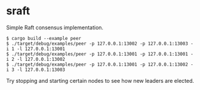 sraft
=====

Simple Raft consensus implementation.

```
$ cargo build --example peer
$ ./target/debug/examples/peer -p 127.0.0.1:13002 -p 127.0.0.1:13003 -i 1 -l 127.0.0.1:13001
$ ./target/debug/examples/peer -p 127.0.0.1:13001 -p 127.0.0.1:13001 -i 2 -l 127.0.0.1:13002
$ ./target/debug/examples/peer -p 127.0.0.1:13001 -p 127.0.0.1:13002 -i 3 -l 127.0.0.1:13003
```

Try stopping and starting certain nodes to see how new leaders are
elected.
